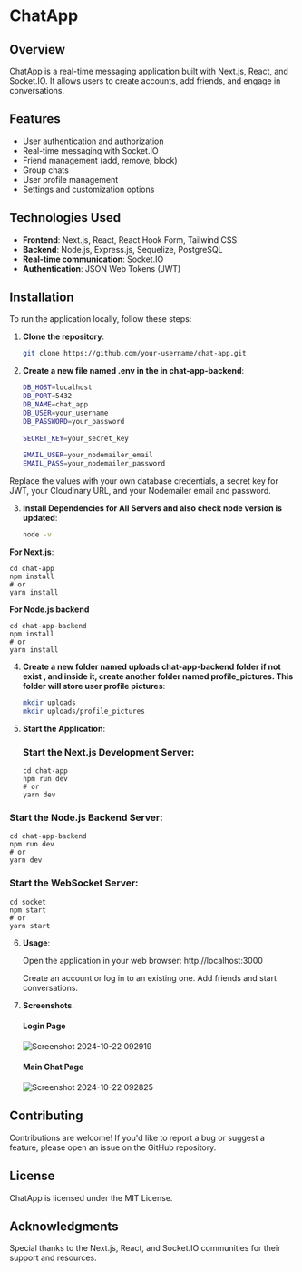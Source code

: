 # ChatApp

## Overview
ChatApp is a real-time messaging application built with Next.js, React, and Socket.IO. It allows users to create accounts, add friends, and engage in conversations.

## Features
- User authentication and authorization
- Real-time messaging with Socket.IO
- Friend management (add, remove, block)
- Group chats
- User profile management
- Settings and customization options

## Technologies Used
- **Frontend**: Next.js, React, React Hook Form, Tailwind CSS
- **Backend**: Node.js, Express.js, Sequelize, PostgreSQL
- **Real-time communication**: Socket.IO
- **Authentication**: JSON Web Tokens (JWT)

## Installation

To run the application locally, follow these steps:

1. **Clone the repository**:

    ```bash
    git clone https://github.com/your-username/chat-app.git

2. **Create a new file named .env in the in chat-app-backend**:


    ```bash
    DB_HOST=localhost
    DB_PORT=5432
    DB_NAME=chat_app
    DB_USER=your_username
    DB_PASSWORD=your_password
         
    SECRET_KEY=your_secret_key
         
    EMAIL_USER=your_nodemailer_email
    EMAIL_PASS=your_nodemailer_password

Replace the values with your own database credentials, a secret key for JWT, your Cloudinary URL, and your Nodemailer email and password.   

3. **Install Dependencies for All Servers and also check node version is updated**:
      ```bash
      node -v
    
**For Next.js**:

    
    cd chat-app
    npm install
    # or
    yarn install

**For Node.js backend**

    cd chat-app-backend
    npm install
    # or
    yarn install   

4. **Create a new folder named uploads chat-app-backend folder if not exist , and inside it, create another folder named profile_pictures. This folder will store user profile pictures**:

    ```bash
    mkdir uploads
    mkdir uploads/profile_pictures   

5. **Start the Application**:
    ### Start the Next.js Development Server:

       cd chat-app
       npm run dev
       # or
       yarn dev   

### Start the Node.js Backend Server:  

    cd chat-app-backend
    npm run dev
    # or
    yarn dev   

### Start the WebSocket Server:
  
    cd socket
    npm start
    # or
    yarn start  

6. **Usage**:

    Open the application in your web browser: http://localhost:3000

    Create an account or log in to an existing one.
    Add friends and start conversations.    

7. **Screenshots**.
    #### Login Page
     ![Screenshot 2024-10-22 092919](https://github.com/user-attachments/assets/63d84d5e-381b-433a-b545-c1b145d9d981)

    #### Main Chat Page
      ![Screenshot 2024-10-22 092825](https://github.com/user-attachments/assets/b7068052-b7f0-4fb3-ab24-48ac9782dc49)

## Contributing

   Contributions are welcome! If you'd like to report a bug or suggest a feature, please open an issue on the GitHub repository.

## License

   ChatApp is licensed under the MIT License.

## Acknowledgments

   Special thanks to the Next.js, React, and Socket.IO communities for their support and resources.    

